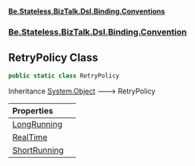 #### [Be.Stateless.BizTalk.Dsl.Binding.Conventions](README.md 'README')
### [Be.Stateless.BizTalk.Dsl.Binding.Convention](Be.Stateless.BizTalk.Dsl.Binding.Convention.md 'Be.Stateless.BizTalk.Dsl.Binding.Convention')

## RetryPolicy Class

```csharp
public static class RetryPolicy
```

Inheritance [System.Object](https://docs.microsoft.com/en-us/dotnet/api/System.Object 'System.Object') &#129106; RetryPolicy

| Properties | |
| :--- | :--- |
| [LongRunning](RetryPolicy.LongRunning.md 'Be.Stateless.BizTalk.Dsl.Binding.Convention.RetryPolicy.LongRunning') | |
| [RealTime](RetryPolicy.RealTime.md 'Be.Stateless.BizTalk.Dsl.Binding.Convention.RetryPolicy.RealTime') | |
| [ShortRunning](RetryPolicy.ShortRunning.md 'Be.Stateless.BizTalk.Dsl.Binding.Convention.RetryPolicy.ShortRunning') | |
